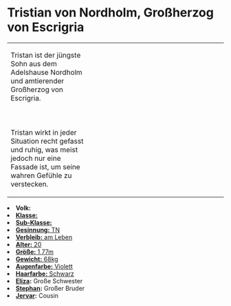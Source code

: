 # Tristian von Nordholm, Großherzog von Escrigria

<primary-label ref="npc"/>

<secondary-label ref="faergria"/>

<secondary-label ref="escrigria"/>

<table>
<tr><td>
<p>
Tristan ist der jüngste Sohn aus dem Adelshause Nordholm und amtierender Großherzog von Escrigria.
<br></br><br></br>
Tristan wirkt in jeder Situation recht gefasst und ruhig, was meist jedoch nur eine Fassade ist, um seine wahren
Gefühle zu verstecken. 
</p>

</td><td width="300">
<!-- Edit here -->
<img src="tristan.png" alt="" />
</td></tr>
</table>

<procedure title="Allgemeine Informationen">
<list columns="2">
<li><b>Volk:</b> <a href="Folks.md" anchor="menschen"/></li>
<li><b>Klasse:</b> <a href="Classes.md" anchor="adliger"/></li>
<li><b>Sub-Klasse:</b> <a href="Classes.md" anchor="lord"/></li>
<li><b>Gesinnung:</b> TN</li>
<li><b>Verbleib:</b> am Leben</li>
</list>
</procedure>

<procedure title="Aussehen">
<list columns="3">
<li><b>Alter:</b> 20</li>
<li><b>Größe:</b> 1,77m</li>
<li><b>Gewicht:</b> 68kg</li>
<li><b>Augenfarbe:</b> Violett</li>
<li><b>Haarfarbe:</b> Schwarz</li>
</list>
</procedure>

<procedure title="Beziehungen">
<list columns="2">
<li><b><a href="Eliza.md">Eliza</a>:</b> Große Schwester</li>
<li><b><a href="Stephan.md">Stephan</a>:</b> Großer Bruder</li>
<li><b><a href="Jervar.md">Jervar</a>:</b> Cousin</li>
</list>
</procedure>

<!--
## Notizen

- **Ziele:**
- **Geheimnisse:** 
-->